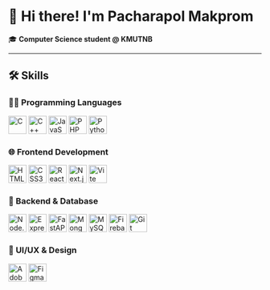 # 👋 Hi there! I'm Pacharapol Makprom

🎓 **Computer Science student @ KMUTNB**  

---

## 🛠️ Skills

### 👨‍💻 Programming Languages  
<p>
  <img src="https://raw.githubusercontent.com/danielcranney/readme-generator/main/public/icons/skills/c-colored.svg" width="36" alt="C" />
  <img src="https://raw.githubusercontent.com/danielcranney/readme-generator/main/public/icons/skills/cplusplus-colored.svg" width="36" alt="C++" />
  <img src="https://raw.githubusercontent.com/danielcranney/readme-generator/main/public/icons/skills/javascript-colored.svg" width="36" alt="JavaScript" />
  <img src="https://raw.githubusercontent.com/danielcranney/readme-generator/main/public/icons/skills/php-colored.svg" width="36" alt="PHP" />
  <img src="https://raw.githubusercontent.com/danielcranney/readme-generator/main/public/icons/skills/python-colored.svg" width="36" alt="Python" />
</p>

### 🌐 Frontend Development  
<p>
  <img src="https://raw.githubusercontent.com/danielcranney/readme-generator/main/public/icons/skills/html5-colored.svg" width="36" alt="HTML5" />
  <img src="https://raw.githubusercontent.com/danielcranney/readme-generator/main/public/icons/skills/css3-colored.svg" width="36" alt="CSS3" />
  <img src="https://raw.githubusercontent.com/danielcranney/readme-generator/main/public/icons/skills/react-colored.svg" width="36" alt="React" />
  <img src="https://raw.githubusercontent.com/danielcranney/readme-generator/main/public/icons/skills/nextjs-colored.svg" width="36" alt="Next.js" />
  <img src="https://raw.githubusercontent.com/danielcranney/readme-generator/main/public/icons/skills/vite-colored.svg" width="36" alt="Vite" />
</p>

### 🧠 Backend & Database  
<p>
  <img src="https://raw.githubusercontent.com/danielcranney/readme-generator/main/public/icons/skills/nodejs-colored.svg" width="36" alt="Node.js" />
  <img src="https://raw.githubusercontent.com/danielcranney/readme-generator/main/public/icons/skills/express-colored.svg" width="36" alt="Express" />
  <img src="https://raw.githubusercontent.com/danielcranney/readme-generator/main/public/icons/skills/fastapi-colored.svg" width="36" alt="FastAPI" />
  <img src="https://raw.githubusercontent.com/danielcranney/readme-generator/main/public/icons/skills/mongodb-colored.svg" width="36" alt="MongoDB" />
  <img src="https://raw.githubusercontent.com/danielcranney/readme-generator/main/public/icons/skills/mysql-colored.svg" width="36" alt="MySQL" />
  <img src="https://raw.githubusercontent.com/danielcranney/readme-generator/main/public/icons/skills/firebase-colored.svg" width="36" alt="Firebase" />
  <img src="https://raw.githubusercontent.com/danielcranney/readme-generator/main/public/icons/skills/git-colored.svg" width="36" alt="Git" />
</p>

### 🎨 UI/UX & Design  
<p>
  <img src="https://raw.githubusercontent.com/danielcranney/readme-generator/main/public/icons/skills/xd-colored.svg" width="36" alt="Adobe XD" />
  <img src="https://raw.githubusercontent.com/danielcranney/readme-generator/main/public/icons/skills/figma-colored.svg" width="36" alt="Figma" />
</p>

